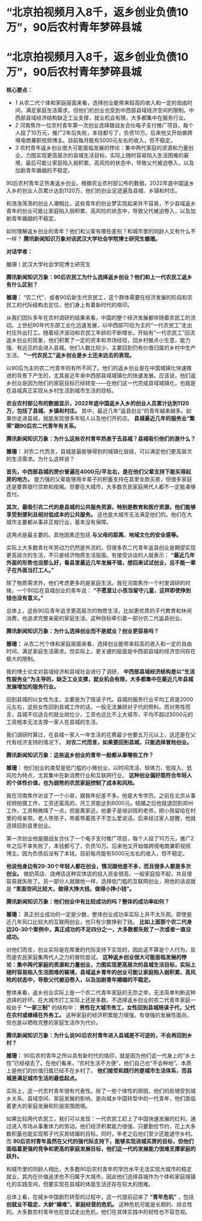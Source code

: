 # “北京拍视频月入8千，返乡创业负债10万”，90后农村青年梦碎县城

# “北京拍视频月入8千，返乡创业负债10万”，90后农村青年梦碎县城

**核心要点：**

  * _1_ 从农二代个体和家庭层面来看，选择创业能带来较高的收入和一定的自由时间，满足家庭生活需求。但他们的创业也受到中西部县域经济空间的限制。中西部县域经济结构缺乏工业支撑，就业机会有限，大多都集中在服务行业。
  * _2_ 河南焦作一位农村青年第一次创业选择跟战友合伙电子支付推广项目，每个人投了10万元，推广2年后失败，本钱都亏了，负债10万。后来他又开始做跨境电商兼职视频博主。目前每月能有5000元左右的收入，但不稳定。
  * _3_ 农村青年返乡创业很大可能面临发展的悖论：集中两代家庭的资源和力量创业，力图实现更高层次的县城生活目标，实际上随时容易陷入生活困难的窘境，最后可能让家庭陷入弱积累、高风险的状态中，导致父代被迫卷入，以及加剧青年婚姻的不稳定。

90后农村青年正热衷返乡创业。根据农业农村部公布的数据，2022年底中国返乡入乡的创业人员累计达到1120万，他们的创业足迹遍及县城、乡镇和村庄。

和浩浩荡荡的创业人潮相比，这些青年的创业梦实现起来并不容易，不少县域返乡青年的创业可能让家庭陷入弱积累、高风险的状态中，导致父代被迫卷入，以及加剧青年婚姻的不稳定。

如何理解返乡创业的青年？他们和父辈有哪些差别？和城市里的同龄人又有什么不一样？ **腾讯新闻知识万象对话武汉大学社会学院博士研究生雒珊。**

**对话学者：**

雒珊丨武汉大学社会学院博士研究生

**腾讯新闻知识万象：90后农民工为什么选择返乡创业？他们和上一代农民工返乡有什么区别？**

**雒珊：** “农二代”，或者90后新生代农民工，这个群体需要在经济发展的阶段和农民工的代际结构去定位，他们身上有着新时代的烙印。

从我们团队多年在农村调研的结果来看，中国的整个经济发展都伴随着农民工的流动。上世纪90年代东部工业化迅速发展，以中西部70后为主的“一代农民工”走出村庄外出打工。随着经济波动和农民工年龄的不断增长，开始有“一代农民工”回流返乡创业的现象，他们积累了一定的资本和市场经验，回乡村做点小生意，能力强、有远见的会进入县城。他们人数比较少，主要回到仍有价值归属的乡村中生产生活。
**“一代农民工”返乡创业是乡土还未远去的表现。**

以90后为主的农二代青年则有所不同了。他们的返乡创业是在中国城镇化快速推进的背景下产生的，尤其是近年来中西部县域城镇化的快速发展。应该说，他们返乡创业是因为他们的家庭目标已经转变——在他们这一代完成县域城镇化，也就是在县城真正实现从乡村生活到城市生活的目标。

**农业农村部公布的数据显示，2022年底中国返乡入乡的创业人员累计达到1120万，包括了县城、乡镇和村庄。**
其中，最近几年“返县创业”的青年越来越多。如果你走进县城，就能发现很多年轻人以及他们开的店。 **县城最近几年的服务业“繁荣”跟90后农二代青年有关系。**

**腾讯新闻知识万象：为什么这些农村青年热衷于去县城？县城吸引他们的是什么？**

**雒珊：** 对农二代而言，县城是最能够得到的城镇化层级，可以满足他们更高层次的生活需求。为什么这样说？

**首先，中西部县城的房价普遍在4000元/平左右，是在他们父辈支持下能买得起房的地方。**
能力强的父辈能够用半辈子的积蓄支持在县里全款买房，但很多家庭还是要靠银行贷款和按揭。但要在大城市，大多数农民家庭两代人都不一定能凑够首付。

**其次，最吸引农二代的是县城的公共服务资源，特别是教育和医疗资源，他们能够享受到便利且相对低成本的公共服务。**
这也是大城市无法满足他们的。他们在大城市主要都从事非正规行业，基本没有保障。

这两点是最主要的。其他因素还包括 **与父母的距离、地域文化的安全感等。**

实际上大多数青壮年劳动力仍然是外流的，但很多农二代青年返县创业是期望实现更高层次的生活，不只是经济物质生活层面。有接受访谈的人就表示：
**“最近几年外面的形势也没那么好，看县里最近几年发展不错，想回来试试创业，总不能一辈子在外面当打工人。”**

除了物质需求外，他们考虑更多的是家庭生活。我在河南焦作一个村里调研的时候，一个90后在县城创业的青年说：
**“不愿意让小孩当留守儿童，这样即使挣到钱也没有意义。”**

总体上，这些90后青年追求更高层次的物质生活，比如更优质的子代教育和休闲消费，也追求完整亲密的家庭生活。这种目标牵引着一部分农二代返县创业。

**腾讯新闻知识万象：为什么选择创业而不是就业？创业更容易吗？**

**雒珊：**
从农二代个体和家庭层面来看，选择创业能带来较高的收入和一定的自由时间，满足家庭生活需求。但实际上，更关键的层面是中西部县域的经济空间存在极大的限制。

我的博士论文对县域经济和县域社会进行了调研，
**中西部县域经济结构是以“生活性服务业”为主导的，缺乏工业支撑，就业机会有限，大多都集中在最近几年县城发展增加的服务行业。**

回到县城的以女性为主，主要是为了陪读子代。县城的服务行业平均工资是2000元左右，这些女性回到县城工作的话，一般无法兼顾对子代的照料。而对男性而言，县城不仅适合的就业岗位少，工资也远比不上大城市，平均不超过5000元的工资根本无法支撑一家人在县城的生活。

我们调研时算过，在县城一家人一年生活的花费最少也要五万元以上，这还是在父代有经济支持的情况下。 **对农二代而言，如果要回到县城，只能选择冒险创业。**

**腾讯新闻知识万象：这些返乡创业的青年一般都从事哪些工作？**

**雒珊：** 他们创业的类型是低门槛的小微创业，以时间灵活、轻体力、低投入、低风险为特点，尤其集中在新消费行业和互联网行业。
**这种创业偏好既符合年轻人的个体性价值，也为弱势的农民家庭控制了成本和风险。**

我在河南焦作访谈了一个小哥，跟我年纪差不多。他是大专学历，之前在北京从事视频拍摄工作，工资还蛮高的，月工资能达到8000元。结婚之后他就退回到郑州工作，工资稍微降了一点，但是离家近。他妻子是培训班的老师，把小孩留给在村里的母亲带。老人带孩子，带着带着孩子不怎么爱说话。后来经过家人提醒，他就选择回到县里创业。

第一次创业他是跟战友合伙了一个电子支付推广项目，每个人投了10万元，推广2年之后不幸失败了，本钱都亏了，负债10万。后来他又开始做跨境电商兼职视频博主。因为负债后没有了本钱，目前每月能有5000元左右的收入，但不稳定。

**他说他身边有20-30个年轻人都在创业，情况跟他差不多，而且很多人都是多次创业。**
做奶茶店、烧烤店这种实体店的投入资金很高，一般家庭投不起，并且很容易就失败了。另一部分人就跟他一样，选择低门槛的互联网创业，用他的话说就是
**“里面空间比较大，做得大挣大钱，做得小挣小钱”。**

**腾讯新闻知识万象：他们创业中有比较成功的吗？整体的成功率如何？**

**雒珊：** 真正创业成功的一定是少数，整体创业成功率实际上并不太乐观。即使是近几年风口比较大的互联网创业，也只有少数挣到了钱。
**比如上面那个农二代身边20-30个案例中，真正成功的不足四分之一，大多数都失败了一次或者一直没成功。**

对他们而言，创业实际是在厚重的代际支持下实现的，因此这不算是个人行为，反而是农民家庭集两代人之力的冒险尝试。
**这种返乡创业很大可能面临发展的悖论：集中两代家庭的资源和力量创业，力图实现更高层次的县城生活目标，实际上随时容易陷入生活困难的窘境，县域返乡青年的创业可能让家庭陷入弱积累、高风险的状态中，导致父代被迫卷入，以及加剧青年婚姻的不稳定。**

整体来看，返乡创业实际上是一个农二代青年家庭的无奈之举，无法简单判断这种选择的好坏。在大城市打工实际上还是多数。不选择返乡创业的农二代青年家庭一般处于
**“一家三制”** 的结构中： **男性在大城市务工，女性回到县城陪读子代，父代在农村或继续在外务工。**
这种家庭的经济积累能力很强，有很强的发展性面向，但也是以牺牲完整的家庭生活作为代价。

**腾讯新闻知识万象：为什么说90后农村青年进入县城是不可逆的，不会再回到乡村？**

**雒珊：**
90后农村青年之所以具有新时代的烙印，就是因为他们这一代身上的“乡土性”已经褪去了。在他们看来，“农村生活不方便”，他们自己也“不会种地”。本质上是他们的价值归属已经不在乡村了。
**他们接受和践行的是城市生活体系，而县城是满足城市生活的最低起点。**

实际上，这一代农村青年很有代表性。除了一些个体性的原因，他们的处境受到城乡关系、县域空间、家庭发展的影响，是向城乡中国转型中的一代青年，他们面临着更大的家庭发展和阶层突围困境。

如果比较两代农民工，我们可以发现：一代农民工赶上了中国快速发展的红利，通过进入市场从事重体力的劳动。他们经济积累能力很强，只要勤俭节约，花上大多数积蓄也能实现帮子代买房结婚的目标。同时，年老之后他们至少还能退守乡村。而
**90后农村青年虽然在父代的强代际支持下，能够实现进城买房的目标，但他们面临着更强的竞争和更高的家庭发展目标，他们这一代的发展能力很难支撑家庭的跃升。**

和城市里的同龄人相比，大多数90后农村青年的学历水平无法实现大城市的稳定就业，其内在价值追求也不归属于大城市，因此他们选择县城作为个体和家庭城镇化的实践空间，但要实现在县城的体面生活还存在较大的困难。

总体上看，在城乡中国剧烈转型的过程中，这一代提前迎来了 **“青年危机”** ，包括 **创就业不稳定、大龄“婚难”、家庭经营的危机。**
这种危机可能是长期的、综合性的。大多数农村青年也在尝试走出危机，他们在具体实践中的韧性也不容忽视。

